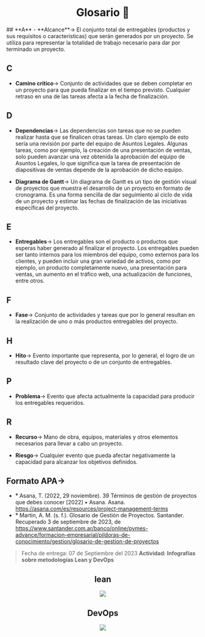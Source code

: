 <h1 align='center'>Glosario 🤘</h1>
 ##   **A**
  -   **Alcance**→ El conjunto total de entregables (productos y sus requisitos o características) que serán generados por un proyecto. Se utiliza para representar la totalidad de trabajo necesario para dar por terminado un proyecto.
  
 ##   **C**
  -   **Camino crítico**→ Conjunto de actividades que se deben completar en un proyecto para que pueda finalizar en el tiempo previsto. Cualquier retraso en una de las tareas afecta a la fecha de finalización.

 ##  **D**
  -   **Dependencias**→ Las dependencias son tareas que no se pueden realizar hasta que se finalicen otras tareas. Un claro ejemplo de esto sería una revisión por parte del equipo de Asuntos Legales. Algunas tareas, como por ejemplo, la creación de una presentación de ventas, solo pueden avanzar una vez obtenida la aprobación del equipo de Asuntos Legales, lo que significa que la tarea de presentación de diapositivas de ventas depende de la aprobación de dicho equipo.

  -   **Diagrama de Gantt**→ Un diagrama de Gantt es un tipo de gestión visual de proyectos que muestra el desarrollo de un proyecto en formato de cronograma. Es una forma sencilla de dar seguimiento al ciclo de vida de un proyecto y estimar las fechas de finalización de las iniciativas específicas del proyecto.

##  **E**
  -   **Entregables**→ Los entregables son el producto o productos que esperas haber generado al finalizar el proyecto. Los entregables pueden ser tanto internos para los miembros del equipo, como externos para los clientes, y pueden incluir una gran variedad de activos, como por ejemplo, un producto completamente nuevo, una presentación para ventas, un aumento en el tráfico web, una actualización de funciones, entre otros. 

##  **F**
  -   **Fase**→ Conjunto de actividades y tareas que por lo general resultan en la realización de uno o más productos entregables del proyecto.

##  **H**
  -   **Hito**→ Evento importante que representa, por lo general, el logro de un resultado clave del proyecto o de un conjunto de entregables.

##  **P**
  -   **Problema**→ Evento que afecta actualmente la capacidad para producir los entregables requeridos.

##  **R**
  -   **Recurso**→ Mano de obra, equipos, materiales y otros elementos necesarios para llevar a cabo un proyecto.

  -   **Riesgo**→ Cualquier evento que pueda afectar negativamente la capacidad para alcanzar los objetivos definidos.

##   **Formato APA**→ 

  -   **°** Asana, T. (2022, 29 noviembre). 39 Términos de gestión de proyectos que debes conocer [2022] • Asana. Asana. https://asana.com/es/resources/project-management-terms
  -   **°** Martin, A. M. (s. f.). Glosario de Gestión de Proyectos. Santander. Recuperado 3 de septiembre de 2023, de https://www.santander.com.ar/banco/online/pymes-advance/formacion-empresarial/pildoras-de-conocimiento/gestion/glosario-de-gestion-de-proyectos

> Fecha de entrega: 07 de Septiembre del 2023
**Actividad: Infografías sobre metodologías Lean y DevOps**

<section align='center'>
  <h2>lean</h2>
  <picture>
    <img src='https://github.com/malerece69/GPS_AD2023/assets/92750682/94a91217-d2e1-41df-8821-8b06d3812e78'/>
  </picture>
</section>

<section align='center'>
  <h2>DevOps</h2>
  <picture>
    <img src='https://github.com/malerece69/GPS_AD2023/assets/92750682/1461fca9-ead5-4cb7-a804-2064e792d807'/>
  </picture>
</section>


